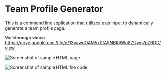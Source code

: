 # Team Profile Generator

This is a command line application that utilizes user input to dynamically generate a team profile page. 

Walkthrough video: https://drive.google.com/file/d/13yawoO4M5x0fA5MBI0Wlo8ZUwn7pZ6DD/view 

![Screenshot of sample HTML page](https://dev-to-uploads.s3.amazonaws.com/i/pe0eucp9h2gn6w1ok538.png)

![Screenshot of sample HTML file code](https://dev-to-uploads.s3.amazonaws.com/i/fsv2ikvwlyti0pblooqa.png)
